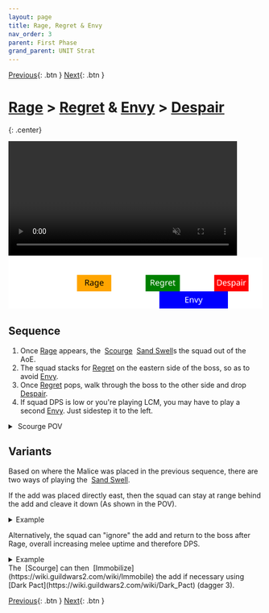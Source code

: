 ```yaml
---
layout: page
title: Rage, Regret & Envy
nav_order: 3
parent: First Phase
grand_parent: UNIT Strat
---
```


[Previous](seq2.html){: .btn } [Next](../split1.html){: .btn }

# [Rage] > [Regret] & [Envy] > [Despair] 
{: .center}

<video class="center" width="90%" controls muted>
  <source src="../../videos/phase1/seq3.mp4" type="video/mp4">
</video>

<img class="seq-img" src="../../timelines/images/phase1/seq3.svg">

## Sequence

1. Once [Rage] appears, the <img class="inline scourge"> [Scourge] <img class="inline sand-swell"> [Sand Swell]s the squad out of the AoE.
2. The squad stacks for [Regret] on the eastern side of the boss, so as to avoid [Envy].
3. Once [Regret] pops, walk through the boss to the other side and drop [Despair].
4. If squad DPS is low or you're playing LCM, you may have to play a second [Envy]. Just sidestep it to the left.

<details>
  <summary><img class="inline scourge"> Scourge POV</summary>
  <iframe class="youtube-video" src="https://www.youtube.com/embed/PxAi-bWHTsg?si=96CSuM_yvkiQjOEv&start=66&end=105&mute=1 " frameborder="0" allow="accelerometer; clipboard-write; encrypted-media; gyroscope; picture-in-picture; web-share" referrerpolicy="strict-origin-when-cross-origin" allowfullscreen></iframe>
</details>

## Variants
Based on where the Malice was placed in the previous sequence, there are two ways of playing the <img class="inline sand-swell"> [Sand Swell].

If the add was placed directly east, then the squad can stay at range behind the add and cleave it down (As shown in the POV).
<details>
  <summary>Example</summary>
  <video class="center" width="90%" controls muted>
    <source src="../../videos/phase1/seq3_alt2.mp4" type="video/mp4">
  </video>
</details>

Alternatively, the squad can "ignore" the add and return to the boss after Rage, overall increasing melee uptime and therefore DPS.
<details>
  <summary>Example</summary>
  <video class="center" width="90%" controls muted>
    <source src="../../videos/phase1/seq3_alt1.mp4" type="video/mp4">
  </video>
</details>
The <img class="inline scourge"> [Scourge] can then <img class="inline immobile"> [Immobilize](https://wiki.guildwars2.com/wiki/Immobile) the add if necessary using <img class="inline necro_three_dagger">[Dark Pact](https://wiki.guildwars2.com/wiki/Dark_Pact) (dagger 3).



[Previous](seq2.html){: .btn } [Next](../split1.html){: .btn }

[Rage]: ../../mechanics/aspects/rage.html
[Regret]: ../../mechanics/aspects/regret.html
[Malice]: ../../mechanics/aspects/malice.html
[Despair]: ../../mechanics/aspects/despair.html
[Envy]: ../../mechanics/aspects/envy.html
[Chronomancer]: https://wiki.guildwars2.com/wiki/Chronomancer
[Portal Entre]: https://wiki.guildwars2.com/wiki/Portal_Entre
[Blink]: https://wiki.guildwars2.com/wiki/Blink
[Scourge]: https://wiki.guildwars2.com/wiki/Scourge
[Sand Swell]: https://wiki.guildwars2.com/wiki/Sand_Swell